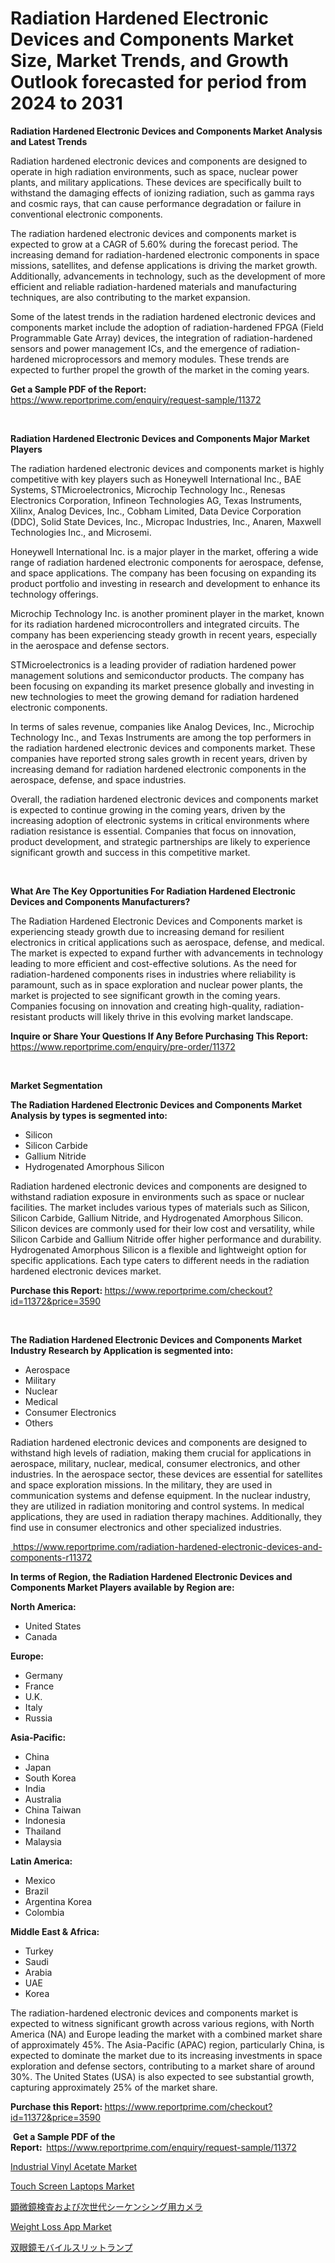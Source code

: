 <p><h1>Radiation Hardened Electronic Devices and Components Market Size, Market Trends, and Growth Outlook forecasted for period from 2024 to 2031</h1></p><p><strong>Radiation Hardened Electronic Devices and Components Market Analysis and Latest Trends</strong></p>
<p><p>Radiation hardened electronic devices and components are designed to operate in high radiation environments, such as space, nuclear power plants, and military applications. These devices are specifically built to withstand the damaging effects of ionizing radiation, such as gamma rays and cosmic rays, that can cause performance degradation or failure in conventional electronic components.</p><p>The radiation hardened electronic devices and components market is expected to grow at a CAGR of 5.60% during the forecast period. The increasing demand for radiation-hardened electronic components in space missions, satellites, and defense applications is driving the market growth. Additionally, advancements in technology, such as the development of more efficient and reliable radiation-hardened materials and manufacturing techniques, are also contributing to the market expansion.</p><p>Some of the latest trends in the radiation hardened electronic devices and components market include the adoption of radiation-hardened FPGA (Field Programmable Gate Array) devices, the integration of radiation-hardened sensors and power management ICs, and the emergence of radiation-hardened microprocessors and memory modules. These trends are expected to further propel the growth of the market in the coming years.</p></p>
<p><strong>Get a Sample PDF of the Report:&nbsp;</strong> <a href="https://www.reportprime.com/enquiry/request-sample/11372">https://www.reportprime.com/enquiry/request-sample/11372</a></p>
<p>&nbsp;</p>
<p><strong>Radiation Hardened Electronic Devices and Components Major Market Players</strong></p>
<p><p>The radiation hardened electronic devices and components market is highly competitive with key players such as Honeywell International Inc., BAE Systems, STMicroelectronics, Microchip Technology Inc., Renesas Electronics Corporation, Infineon Technologies AG, Texas Instruments, Xilinx, Analog Devices, Inc., Cobham Limited, Data Device Corporation (DDC), Solid State Devices, Inc., Micropac Industries, Inc., Anaren, Maxwell Technologies Inc., and Microsemi.</p><p>Honeywell International Inc. is a major player in the market, offering a wide range of radiation hardened electronic components for aerospace, defense, and space applications. The company has been focusing on expanding its product portfolio and investing in research and development to enhance its technology offerings.</p><p>Microchip Technology Inc. is another prominent player in the market, known for its radiation hardened microcontrollers and integrated circuits. The company has been experiencing steady growth in recent years, especially in the aerospace and defense sectors.</p><p>STMicroelectronics is a leading provider of radiation hardened power management solutions and semiconductor products. The company has been focusing on expanding its market presence globally and investing in new technologies to meet the growing demand for radiation hardened electronic components.</p><p>In terms of sales revenue, companies like Analog Devices, Inc., Microchip Technology Inc., and Texas Instruments are among the top performers in the radiation hardened electronic devices and components market. These companies have reported strong sales growth in recent years, driven by increasing demand for radiation hardened electronic components in the aerospace, defense, and space industries.</p><p>Overall, the radiation hardened electronic devices and components market is expected to continue growing in the coming years, driven by the increasing adoption of electronic systems in critical environments where radiation resistance is essential. Companies that focus on innovation, product development, and strategic partnerships are likely to experience significant growth and success in this competitive market.</p></p>
<p>&nbsp;</p>
<p><strong>What Are The Key Opportunities For Radiation Hardened Electronic Devices and Components Manufacturers?</strong></p>
<p><p>The Radiation Hardened Electronic Devices and Components market is experiencing steady growth due to increasing demand for resilient electronics in critical applications such as aerospace, defense, and medical. The market is expected to expand further with advancements in technology leading to more efficient and cost-effective solutions. As the need for radiation-hardened components rises in industries where reliability is paramount, such as in space exploration and nuclear power plants, the market is projected to see significant growth in the coming years. Companies focusing on innovation and creating high-quality, radiation-resistant products will likely thrive in this evolving market landscape.</p></p>
<p><strong>Inquire or Share Your Questions If Any Before Purchasing This Report:</strong> <a href="https://www.reportprime.com/enquiry/pre-order/11372">https://www.reportprime.com/enquiry/pre-order/11372</a></p>
<p>&nbsp;</p>
<p><strong>Market Segmentation</strong></p>
<p><strong>The Radiation Hardened Electronic Devices and Components Market Analysis by types is segmented into:</strong></p>
<p><ul><li>Silicon</li><li>Silicon Carbide</li><li>Gallium Nitride</li><li>Hydrogenated Amorphous Silicon</li></ul></p>
<p><p>Radiation hardened electronic devices and components are designed to withstand radiation exposure in environments such as space or nuclear facilities. The market includes various types of materials such as Silicon, Silicon Carbide, Gallium Nitride, and Hydrogenated Amorphous Silicon. Silicon devices are commonly used for their low cost and versatility, while Silicon Carbide and Gallium Nitride offer higher performance and durability. Hydrogenated Amorphous Silicon is a flexible and lightweight option for specific applications. Each type caters to different needs in the radiation hardened electronic devices market.</p></p>
<p><strong>Purchase this Report:&nbsp;</strong><a href="https://www.reportprime.com/checkout?id=11372&price=3590">https://www.reportprime.com/checkout?id=11372&price=3590</a></p>
<p>&nbsp;</p>
<p><strong>The Radiation Hardened Electronic Devices and Components Market Industry Research by Application is segmented into:</strong></p>
<p><ul><li>Aerospace</li><li>Military</li><li>Nuclear</li><li>Medical</li><li>Consumer Electronics</li><li>Others</li></ul></p>
<p><p>Radiation hardened electronic devices and components are designed to withstand high levels of radiation, making them crucial for applications in aerospace, military, nuclear, medical, consumer electronics, and other industries. In the aerospace sector, these devices are essential for satellites and space exploration missions. In the military, they are used in communication systems and defense equipment. In the nuclear industry, they are utilized in radiation monitoring and control systems. In medical applications, they are used in radiation therapy machines. Additionally, they find use in consumer electronics and other specialized industries.</p></p>
<p><a href="https://www.reportprime.com/radiation-hardened-electronic-devices-and-components-r11372">&nbsp;https://www.reportprime.com/radiation-hardened-electronic-devices-and-components-r11372</a></p>
<p><strong>In terms of Region, the Radiation Hardened Electronic Devices and Components Market Players available by Region are:</strong></p>
<p>
    <p> <strong> North America: </strong>
        <ul>
            <li>United States</li>
            <li>Canada</li>
        </ul>
        </p> 
    <p> <strong> Europe: </strong>
        <ul>
            <li>Germany</li>
            <li>France</li>
            <li>U.K.</li>
            <li>Italy</li>
            <li>Russia</li>
        </ul>
        </p> 
    <p> <strong> Asia-Pacific: </strong>
        <ul>
            <li>China</li>
            <li>Japan</li>
            <li>South Korea</li>
            <li>India</li>
            <li>Australia</li>
            <li>China Taiwan</li>
            <li>Indonesia</li>
            <li>Thailand</li>
            <li>Malaysia</li>
        </ul>
        </p> 
    <p> <strong> Latin America: </strong>
        <ul>
            <li>Mexico</li>
            <li>Brazil</li>
            <li>Argentina Korea</li>
            <li>Colombia</li>
        </ul>
        </p> 
    <p> <strong> Middle East & Africa: </strong>
        <ul>
            <li>Turkey</li>
            <li>Saudi</li>
            <li>Arabia</li>
            <li>UAE</li>
            <li>Korea</li>
        </ul>
    </p>
    </p>
<p><p>The radiation-hardened electronic devices and components market is expected to witness significant growth across various regions, with North America (NA) and Europe leading the market with a combined market share of approximately 45%. The Asia-Pacific (APAC) region, particularly China, is expected to dominate the market due to its increasing investments in space exploration and defense sectors, contributing to a market share of around 30%. The United States (USA) is also expected to see substantial growth, capturing approximately 25% of the market share.</p></p>
<p><strong>Purchase this Report: </strong><a href="https://www.reportprime.com/checkout?id=11372&price=3590">https://www.reportprime.com/checkout?id=11372&price=3590</a></p>
<p>&nbsp;<strong>Get a Sample PDF of the Report:&nbsp;&nbsp;</strong><a href="https://www.reportprime.com/enquiry/request-sample/11372">https://www.reportprime.com/enquiry/request-sample/11372</a></p>
<p><strong></strong></p>
<p><p><a href="https://medium.com/@sk99912151/industrial-vinyl-acetate-market-a-global-and-regional-analysis-focus-on-region-country-level-8ac2aa5a73a3">Industrial Vinyl Acetate Market</a></p><p><a href="https://github.com/lubmix/Market-Research-Report-List-3/blob/main/touch-screen-laptops-market.md">Touch Screen Laptops Market</a></p><p><a href="https://github.com/BoydYundt1/Market-Research-Report-List-2/blob/main/6118137122377.md">顕微鏡検査および次世代シーケンシング用カメラ</a></p><p><a href="https://github.com/joannagoyvaerts/Market-Research-Report-List-3/blob/main/weight-loss-app-market.md">Weight Loss App Market</a></p><p><a href="https://github.com/JessKilback/Market-Research-Report-List-2/blob/main/5150660122378.md">双眼鏡モバイルスリットランプ</a></p></p>